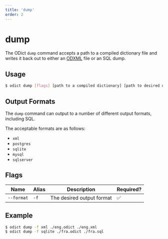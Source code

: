 ```yaml
---
title: 'dump'
order: 2
---
```


# dump

The ODict `dump` command accepts a path to a compiled dictionary file and writes it back out to either an [ODXML](/docs/xml) file or an SQL dump.

## Usage

```bash
$ odict dump [flags] [path to a compiled dictionary] [path to desired output file]
```

## Output Formats

The `dump` command can output to a number of different output formats, including SQL. 

The acceptable formats are as follows:
- `xml`
- `postgres`
- `sqlite`
- `mysql`
- `sqlserver`

## Flags

| Name       | Alias | Description               | Required? |
| ---------- | ----- | ------------------------- | --------- |
| `--format` | `-f`  | The desired output format | ✅         |

## Example

```bash
$ odict dump -f xml ./eng.odict ./eng.xml 
$ odict dump -f sqlite ./fra.odict ./fra.sql 
```